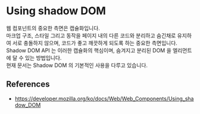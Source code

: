 # Using shadow DOM
웹 컴포넌트의 중요한 측면은 캡슐화입니다.  
마크업 구조, 스타일 그리고 동작을 페이지 내의 다른 코드와 분리하고 숨긴채로 유지하여 서로 충돌하지 않으며, 코드가 좋고 깨끗하게 되도록 하는 중요한 측면입니다.  
Shadow DOM API 는 이러한 캡슐화의 핵심이며, 숨겨지고 분리된 DOM 을 엘리먼트에 달 수 있는 방법입니다.  
현재 문서는 Shadow DOM 의 기본적인 사용을 다루고 있습니다.

## References
* https://developer.mozilla.org/ko/docs/Web/Web_Components/Using_shadow_DOM
